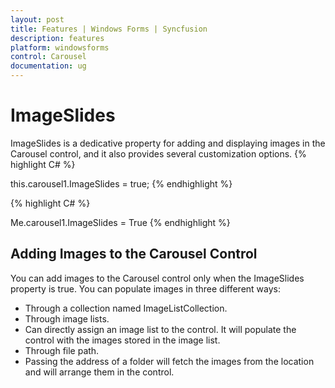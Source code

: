 ```yaml
---
layout: post
title: Features | Windows Forms | Syncfusion
description: features
platform: windowsforms
control: Carousel
documentation: ug
---
```


# ImageSlides

ImageSlides is a dedicative property for adding and displaying images in the Carousel control, and it also provides several customization options.
{% highlight C# %}


this.carousel1.ImageSlides = true;
{% endhighlight %}

{% highlight C# %}


Me.carousel1.ImageSlides = True
{% endhighlight %}


## Adding Images to the Carousel Control

You can add images to the Carousel control only when the ImageSlides property is true. You can populate images in three different ways:

* Through a collection named ImageListCollection. 
* Through image lists.
* Can directly assign an image list to the control. It will populate the control with the images stored in the image list.
* Through file path. 
* Passing the address of a folder will fetch the images from the location and will arrange them in the control.




